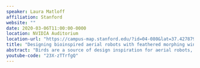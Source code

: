 ```yaml
---
speaker: Laura Matloff
affiliation: Stanford
website: ""
date: 2020-03-06T11:00:00-0000
location: NVIDIA Auditorium
location-url: "https://campus-map.stanford.edu/?id=04-080&lat=37.42787956&lng=-122.17429865&zoom=17&srch=nvidia%20auditorium"
title: "Designing bioinspired aerial robots with feathered morphing wings"
abstract: "Birds are a source of design inspiration for aerial robots, as they can still outmaneuver current man-made fliers of similar size and weight. I study their ability to seamlessly morph their wings through large shape changes during gliding flight, and use biological measurements to drive mechanical design. I measure the wing feather and bone kinematics, investigate adjacent feather interactions, and examine feather microstructures to inform the design of PigeonBot, a biohybrid feathered robot. The feathered morphing wing design principles can also be adapted to other bird species, and even artificial feathers. This work was done in collaboration with Eric Chang, Amanda Stowers, Teresa Feo, Lindsie Jeffries, Sage Manier, and David Lentink."
youtube-code: "23X-zTTrfgQ"
---
```

